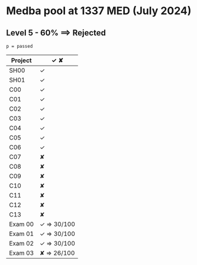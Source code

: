# Medba pool at 1337 MED (July 2024)

## Level 5 - 60% ==> Rejected

``` p = passed ```

| Project | ✓ ✘ |
|----------|----------|
| SH00 | ✓ |
| SH01 | ✓ |
| C00 | ✓ |
| C01 | ✓ |
| C02 | ✓ |
| C03 | ✓ |
| C04 | ✓ |
| C05 | ✓ |
| C06 | ✓ |
| C07 | ✘ |
| C08 | ✘ |
| C09 | ✘ |
| C10 | ✘ |
| C11 | ✘ |
| C12 | ✘ |
| C13 | ✘ |
| Exam 00 | ✓ => 30/100 |
| Exam 01 | ✓ => 30/100 |
| Exam 02 | ✓ => 30/100 |
| Exam 03 | ✘ => 26/100|
